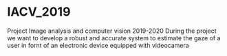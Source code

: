 # IACV_2019
Project Image analysis and computer vision 2019-2020
During the project we want to develop a robust and accurate system to estimate the gaze of a user in fornt of an electronic device equipped with videocamera
